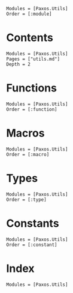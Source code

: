 ```@autodocs
Modules = [Paxos.Utils]
Order = [:module]
```

# Contents

```@contents
Modules = [Paxos.Utils]
Pages = ["utils.md"]
Depth = 2
```

# Functions

```@autodocs
Modules = [Paxos.Utils]
Order = [:function]
```

# Macros

```@autodocs
Modules = [Paxos.Utils]
Order = [:macro]
```

# Types

```@autodocs
Modules = [Paxos.Utils]
Order = [:type]
```

# Constants

```@autodocs
Modules = [Paxos.Utils]
Order = [:constant]
```

# Index

```@index
Modules = [Paxos.Utils]
```